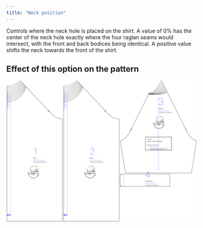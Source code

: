 ```yaml
---
title: "Neck position"
---
```


Controls where the neck hole is placed on the shirt. A value of 0% has the center of the neck hole exactly where the four raglan seams would intersect, with the front and back bodices being identical. A positive value shifts the neck towards the front of the shirt.



## Effect of this option on the pattern
![This image shows the effect of this option by superimposing several variants that have a different value for this option](shelly_neckbalance_sample.svg "Effect of this option on the pattern")
